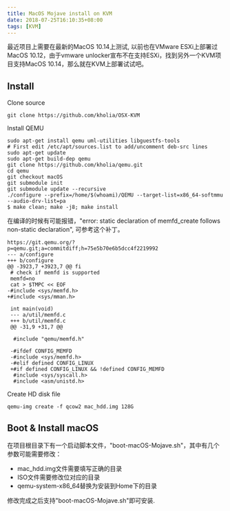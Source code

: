 ```yaml
---
title: MacOS Mojave install on KVM
date: 2018-07-25T16:10:35+08:00
tags: [KVM]
---
```

最近项目上需要在最新的MacOS 10.14上测试, 以前也在VMware ESXi上部署过MacOS 10.12，由于vmware unlocker宣布不在支持ESXi，找到另外一个KVM项目支持MacOS 10.14，那么就在KVM上部署试试吧。

## Install
Clone source
```
git clone https://github.com/kholia/OSX-KVM
```
Install QEMU
```
sudo apt-get install qemu uml-utilities libguestfs-tools
# First edit /etc/apt/sources.list to add/uncomment deb-src lines
sudo apt-get update
sudo apt-get build-dep qemu
git clone https://github.com/kholia/qemu.git
cd qemu
git checkout macOS
git submodule init
git submodule update --recursive
./configure --prefix=/home/$(whoami)/QEMU --target-list=x86_64-softmmu --audio-drv-list=pa
$ make clean; make -j8; make install
```
在编译的时候有可能报错，"error: static declaration of memfd_create follows non-static declaration", 可参考这个补丁。
```
https://git.qemu.org/?p=qemu.git;a=commitdiff;h=75e5b70e6b5dcc4f2219992
--- a/configure
+++ b/configure
@@ -3923,7 +3923,7 @@ fi
 # check if memfd is supported
 memfd=no
 cat > $TMPC << EOF
-#include <sys/memfd.h>
+#include <sys/mman.h>

 int main(void)
 --- a/util/memfd.c
 +++ b/util/memfd.c
 @@ -31,9 +31,7 @@

  #include "qemu/memfd.h"

 -#ifdef CONFIG_MEMFD
 -#include <sys/memfd.h>
 -#elif defined CONFIG_LINUX
 +#if defined CONFIG_LINUX && !defined CONFIG_MEMFD
  #include <sys/syscall.h>
  #include <asm/unistd.h>
```
Create HD disk file
```
qemu-img create -f qcow2 mac_hdd.img 128G
```

## Boot & Install macOS
在项目根目录下有一个启动脚本文件，"boot-macOS-Mojave.sh"，其中有几个参数可能需要修改：
- mac_hdd.img文件需要填写正确的目录
- ISO文件需要修改位对应的目录
- qemu-system-x86_64替换为安装到Home下的目录

修改完成之后支持"boot-macOS-Mojave.sh"即可安装.
